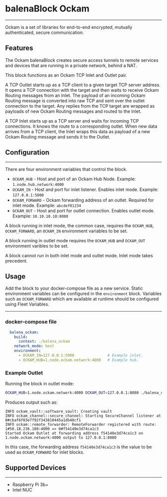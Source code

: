 # balenaBlock Ockam

---


Ockam is a set of libraries for end-to-end encrypted, mutually authenticated,
secure communication.

## Features

The Ockam balenaBlock creates secure access tunnels to remote services and devices that are running in a private network, behind a NAT.

This block functions as an Ockam TCP Inlet and Outlet pair.

A TCP Outlet starts up as a TCP client to a given target TCP server address. It opens a TCP connection with the target and then waits to receive Ockam Routing messages from an Inlet. The payload of an incoming Ockam Routing message is converted into raw TCP and sent over the outlet connection to the target. Any replies from the TCP target are wrapped as payloads of new Ockam Routing messages and routed to the Inlet.

A TCP Inlet starts up as a TCP server and waits for incoming TCP connections. It knows the route to a corresponding outlet. When new data arrives from a TCP client, the Inlet wraps this data as payload of a new Ockam Routing message and sends it to the Outlet.

## Configuration

---

There are four environment variables that control the block.

- `OCKAM_HUB` - Host and port of an Ockam Hub Node. Example: `1.node.hub.network:4000`
- `OCKAM_IN` - Host and port for inlet listener. Enables inlet mode. Example: `127.0.0.1:5000`
- `OCKAM_FORWARD` - Ockam forwarding address of an outlet. Required for inlet mode. Example: `abcdef01234`
- `OCKAM_OUT` - Host and port for outlet connection. Enables outlet mode. Example: `10.10.10.10:8080`

A block running in inlet mode, the common case, requires the `OCKAM_HUB`, `OCKAM_FORWARD`, an `OCKAM_IN` environment variables to be set.

A block running in outlet mode requires the `OCKAM_HUB` and `OCKAM_OUT` environment varibles to be set.

A block cannot run in both inlet mode and outlet mode. Inlet mode takes precedent.

## Usage

Add the block to your docker-compose file as a new service. Static environment variables can be
configured in the `environment` block. Variables such as `OCKAM_FORWARD` which are available at runtime
should be configured using Fleet Variables.

---

### docker-compose file

```yaml
  balena_ockam:
    build:
      context: ./balena_ockam
    network_mode: host
    environment:
      - OCKAM_IN=127.0.0.1:5000               # Example inlet.
      - OCKAM_HUB=1.node.ockam.network:4000   # Example hub.
```

### Example Outlet

Running the block in outlet mode:

```bash
OCKAM_HUB=1.node.ockam.network:4000 OCKAM_OUT=127.0.0.1:8080 ./balena_ockam
```

Produces output such as:

```
INFO ockam_vault::software_vault: Creating vault
INFO ockam_channel::secure_channel: Starting SecureChannel listener at 0#cbaf6f03e7f92f343810445a1db48cf1
INFO ockam::remote_forwarder: RemoteForwarder registered with route: 1#50.18.236.180:4000 => 0#f54140e3d74ca1c3
Started Ockam Outlet at forwarding address f54140e3d74ca1c3 on 1.node.ockam.network:4000 output to 127.0.0.1:8080
```

In this case, the forwarding address `f54140e3d74ca1c3` is the value to be used as `OCKAM_FORWARD` for inlet blocks.


## Supported Devices

---

- Raspberry Pi 3b+
- Intel NUC

